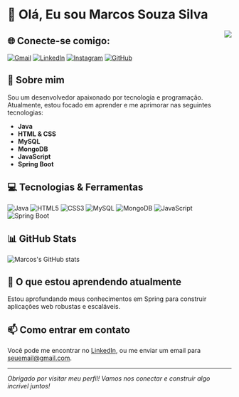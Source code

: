 # 👋 Olá, Eu sou Marcos Souza Silva

<img src="IMG-20240214-WA0102" align="right" />

## 🌐 Conecte-se comigo:
[![Gmail](https://img.shields.io/badge/-Gmail-D14836?style=flat-square&logo=Gmail&logoColor=white)](souzasilvam582@gmail.com)
[![LinkedIn](https://img.shields.io/badge/-LinkedIn-0077B5?style=flat-square&logo=LinkedIn&logoColor=white)](https://www.linkedin.com/feed/?trk=guest_homepage-basic_google-one-tap-submit)
[![Instagram](https://img.shields.io/badge/-Instagram-E4405F?style=flat-square&logo=Instagram&logoColor=white)](https://www.instagram.com/marcosouzss?igsh=eXo1c2tndW1ma2Nx)
[![GitHub](https://img.shields.io/badge/-GitHub-181717?style=flat-square&logo=GitHub&logoColor=white)](https://github.com/MarcosSouzaSilva)

## 🚀 Sobre mim
Sou um desenvolvedor apaixonado por tecnologia e programação. Atualmente, estou focado em aprender e me aprimorar nas seguintes tecnologias:

- **Java**
- **HTML & CSS**
- **MySQL**
- **MongoDB**
- **JavaScript**
- **Spring Boot**

## 💻 Tecnologias & Ferramentas
![Java](https://img.shields.io/badge/-Java-007396?style=flat-square&logo=java&logoColor=white)
![HTML5](https://img.shields.io/badge/-HTML5-E34F26?style=flat-square&logo=html5&logoColor=white)
![CSS3](https://img.shields.io/badge/-CSS3-1572B6?style=flat-square&logo=css3&logoColor=white)
![MySQL](https://img.shields.io/badge/-MySQL-4479A1?style=flat-square&logo=mysql&logoColor=white)
![MongoDB](https://img.shields.io/badge/-MongoDB-47A248?style=flat-square&logo=mongodb&logoColor=white)
![JavaScript](https://img.shields.io/badge/-JavaScript-F7DF1E?style=flat-square&logo=javascript&logoColor=black)
![Spring Boot](https://img.shields.io/badge/-Spring%20Boot-6DB33F?style=flat-square&logo=spring-boot&logoColor=white)

## 📊 GitHub Stats
![Marcos's GitHub stats](https://github-readme-stats.vercel.app/api?username=seugitHub&show_icons=true&theme=dracula)

## 🌱 O que estou aprendendo atualmente
Estou aprofundando meus conhecimentos em Spring para construir aplicações web robustas e escaláveis.

## 📫 Como entrar em contato
Você pode me encontrar no [LinkedIn](https://www.linkedin.com/feed/?trk=guest_homepage-basic_google-one-tap-submit), ou me enviar um email para [seuemail@gmail.com](souzasilvam582@gmail.com).

---

*Obrigado por visitar meu perfil! Vamos nos conectar e construir algo incrível juntos!*
